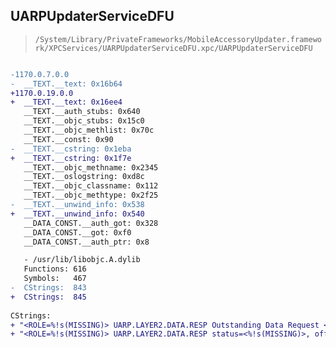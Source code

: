 ## UARPUpdaterServiceDFU

> `/System/Library/PrivateFrameworks/MobileAccessoryUpdater.framework/XPCServices/UARPUpdaterServiceDFU.xpc/UARPUpdaterServiceDFU`

```diff

-1170.0.7.0.0
-  __TEXT.__text: 0x16b64
+1170.0.19.0.0
+  __TEXT.__text: 0x16ee4
   __TEXT.__auth_stubs: 0x640
   __TEXT.__objc_stubs: 0x15c0
   __TEXT.__objc_methlist: 0x70c
   __TEXT.__const: 0x90
-  __TEXT.__cstring: 0x1eba
+  __TEXT.__cstring: 0x1f7e
   __TEXT.__objc_methname: 0x2345
   __TEXT.__oslogstring: 0xd8c
   __TEXT.__objc_classname: 0x112
   __TEXT.__objc_methtype: 0x2f25
-  __TEXT.__unwind_info: 0x538
+  __TEXT.__unwind_info: 0x540
   __DATA_CONST.__auth_got: 0x328
   __DATA_CONST.__got: 0xf0
   __DATA_CONST.__auth_ptr: 0x8

   - /usr/lib/libobjc.A.dylib
   Functions: 616
   Symbols:   467
-  CStrings:  843
+  CStrings:  845
 
CStrings:
+ "<ROLE=%!s(MISSING)> UARP.LAYER2.DATA.RESP Outstanding Data Request <%!s(MISSING)>, offset=0x%!x(MISSING), requestedlength=%!u(MISSING)"
+ "<ROLE=%!s(MISSING)> UARP.LAYER2.DATA.RESP status=<%!s(MISSING)>, offset=0x%!x(MISSING), requestedlength=%!u(MISSING), respondedlength=%!u(MISSING)"

```
